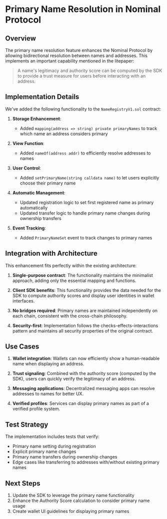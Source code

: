 # Primary Name Resolution in Nominal Protocol

## Overview

The primary name resolution feature enhances the Nominal Protocol by allowing bidirectional resolution between names and addresses. This implements an important capability mentioned in the litepaper:

> A name's legitimacy and authority score can be computed by the SDK to provide a trust measure for users before interacting with an address.

## Implementation Details

We've added the following functionality to the `NameRegistryV1.sol` contract:

1. **Storage Enhancement**:
   - Added `mapping(address => string) private primaryNames` to track which name an address considers primary
   
2. **View Function**:
   - Added `nameOf(address addr)` to efficiently resolve addresses to names
   
3. **User Control**:
   - Added `setPrimaryName(string calldata name)` to let users explicitly choose their primary name
   
4. **Automatic Management**:
   - Updated registration logic to set first registered name as primary automatically
   - Updated transfer logic to handle primary name changes during ownership transfers
   
5. **Event Tracking**:
   - Added `PrimaryNameSet` event to track changes to primary names

## Integration with Architecture

This enhancement fits perfectly within the existing architecture:

1. **Single-purpose contract**: The functionality maintains the minimalist approach, adding only the essential mapping and functions.

2. **Client SDK benefits**: This functionality provides the data needed for the SDK to compute authority scores and display user identities in wallet interfaces.

3. **No bridges required**: Primary names are maintained independently on each chain, consistent with the cross-chain philosophy.

4. **Security-first**: Implementation follows the checks-effects-interactions pattern and maintains all security properties of the original contract.

## Use Cases

1. **Wallet integration**: Wallets can now efficiently show a human-readable name when displaying an address.

2. **Trust signaling**: Combined with the authority score (computed by the SDK), users can quickly verify the legitimacy of an address.

3. **Messaging applications**: Decentralized messaging apps can resolve addresses to names for better UX.

4. **Verified profiles**: Services can display primary names as part of a verified profile system.

## Test Strategy

The implementation includes tests that verify:
- Primary name setting during registration
- Explicit primary name changes
- Primary name transfers during ownership changes
- Edge cases like transferring to addresses with/without existing primary names

## Next Steps

1. Update the SDK to leverage the primary name functionality
2. Enhance the Authority Score calculation to consider primary name usage
3. Create wallet UI guidelines for displaying primary names
